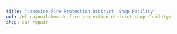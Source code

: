```yaml
---
title: "Lakeside Fire Protection District  Shop Facility"
url: /el-cajon/lakeside-fire-protection-district-shop-facility/
shop: car repair
---
```

